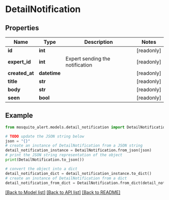 # DetailNotification


## Properties

Name | Type | Description | Notes
------------ | ------------- | ------------- | -------------
**id** | **int** |  | [readonly] 
**expert_id** | **int** | Expert sending the notification | [readonly] 
**created_at** | **datetime** |  | [readonly] 
**title** | **str** |  | [readonly] 
**body** | **str** |  | [readonly] 
**seen** | **bool** |  | [readonly] 

## Example

```python
from mosquito_alert.models.detail_notification import DetailNotification

# TODO update the JSON string below
json = "{}"
# create an instance of DetailNotification from a JSON string
detail_notification_instance = DetailNotification.from_json(json)
# print the JSON string representation of the object
print(DetailNotification.to_json())

# convert the object into a dict
detail_notification_dict = detail_notification_instance.to_dict()
# create an instance of DetailNotification from a dict
detail_notification_from_dict = DetailNotification.from_dict(detail_notification_dict)
```
[[Back to Model list]](../README.md#documentation-for-models) [[Back to API list]](../README.md#documentation-for-api-endpoints) [[Back to README]](../README.md)


